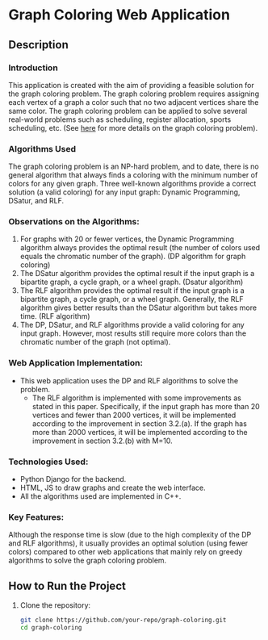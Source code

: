 # Graph Coloring Web Application

## Description

### Introduction

This application is created with the aim of providing a feasible solution for the graph coloring problem. The graph coloring problem requires assigning each vertex of a graph a color such that no two adjacent vertices share the same color. The graph coloring problem can be applied to solve several real-world problems such as scheduling, register allocation, sports scheduling, etc. (See [here](https://en.wikipedia.org/wiki/Graph_coloring#CITEREFLewis2021) for more details on the graph coloring problem).

### Algorithms Used

The graph coloring problem is an NP-hard problem, and to date, there is no general algorithm that always finds a coloring with the minimum number of colors for any given graph. Three well-known algorithms provide a correct solution (a valid coloring) for any input graph: Dynamic Programming, DSatur, and RLF.

### Observations on the Algorithms:
1. For graphs with 20 or fewer vertices, the Dynamic Programming algorithm always provides the optimal result (the number of colors used equals the chromatic number of the graph). (DP algorithm for graph coloring)
2. The DSatur algorithm provides the optimal result if the input graph is a bipartite graph, a cycle graph, or a wheel graph. (Dsatur algorithm)
3. The RLF algorithm provides the optimal result if the input graph is a bipartite graph, a cycle graph, or a wheel graph. Generally, the RLF algorithm gives better results than the DSatur algorithm but takes more time. (RLF algorithm)
4. The DP, DSatur, and RLF algorithms provide a valid coloring for any input graph. However, most results still require more colors than the chromatic number of the graph (not optimal).

### Web Application Implementation:
- This web application uses the DP and RLF algorithms to solve the problem.
  - The RLF algorithm is implemented with some improvements as stated in this paper. Specifically, if the input graph has more than 20 vertices and fewer than 2000 vertices, it will be implemented according to the improvement in section 3.2.(a). If the graph has more than 2000 vertices, it will be implemented according to the improvement in section 3.2.(b) with M=10.

### Technologies Used:
- Python Django for the backend.
- HTML, JS to draw graphs and create the web interface.
- All the algorithms used are implemented in C++.

### Key Features:
Although the response time is slow (due to the high complexity of the DP and RLF algorithms), it usually provides an optimal solution (using fewer colors) compared to other web applications that mainly rely on greedy algorithms to solve the graph coloring problem.

## How to Run the Project
1. Clone the repository:
   ```bash
   git clone https://github.com/your-repo/graph-coloring.git
   cd graph-coloring
